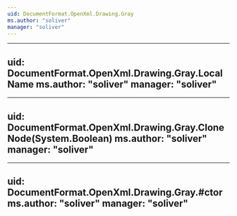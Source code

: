 ```yaml
---
uid: DocumentFormat.OpenXml.Drawing.Gray
ms.author: "soliver"
manager: "soliver"
---
```


---
uid: DocumentFormat.OpenXml.Drawing.Gray.LocalName
ms.author: "soliver"
manager: "soliver"
---

---
uid: DocumentFormat.OpenXml.Drawing.Gray.CloneNode(System.Boolean)
ms.author: "soliver"
manager: "soliver"
---

---
uid: DocumentFormat.OpenXml.Drawing.Gray.#ctor
ms.author: "soliver"
manager: "soliver"
---
